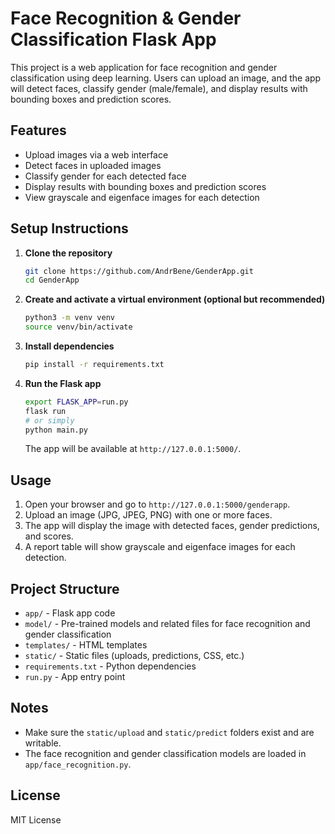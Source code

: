 # Face Recognition & Gender Classification Flask App

This project is a web application for face recognition and gender classification using deep learning. Users can upload an image, and the app will detect faces, classify gender (male/female), and display results with bounding boxes and prediction scores.

## Features
- Upload images via a web interface
- Detect faces in uploaded images
- Classify gender for each detected face
- Display results with bounding boxes and prediction scores
- View grayscale and eigenface images for each detection

## Setup Instructions

1. **Clone the repository**
   ```bash
   git clone https://github.com/AndrBene/GenderApp.git
   cd GenderApp
   ```

2. **Create and activate a virtual environment (optional but recommended)**
   ```bash
   python3 -m venv venv
   source venv/bin/activate
   ```

3. **Install dependencies**
   ```bash
   pip install -r requirements.txt
   ```

4. **Run the Flask app**
   ```bash
   export FLASK_APP=run.py
   flask run
   # or simply
   python main.py
   ```
   The app will be available at `http://127.0.0.1:5000/`.

## Usage
1. Open your browser and go to `http://127.0.0.1:5000/genderapp`.
2. Upload an image (JPG, JPEG, PNG) with one or more faces.
3. The app will display the image with detected faces, gender predictions, and scores.
4. A report table will show grayscale and eigenface images for each detection.

## Project Structure
- `app/` - Flask app code
- `model/` - Pre-trained models and related files for face recognition and gender classification
- `templates/` - HTML templates
- `static/` - Static files (uploads, predictions, CSS, etc.)
- `requirements.txt` - Python dependencies
- `run.py` - App entry point

## Notes
- Make sure the `static/upload` and `static/predict` folders exist and are writable.
- The face recognition and gender classification models are loaded in `app/face_recognition.py`.

## License
MIT License


